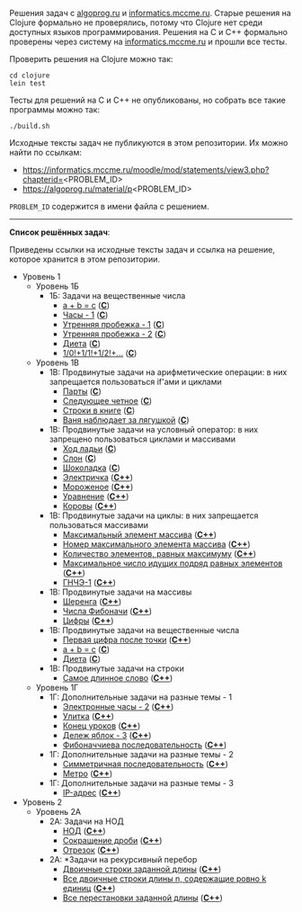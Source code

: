 Решения задач с [algoprog.ru](https://algoprog.ru) и [informatics.mccme.ru](https://informatics.mccme.ru). Старые решения на Clojure
формально не проверялись, потому что Clojure нет среди доступных языков программирования. Решения на C и C++ формально проверены через
систему на [informatics.mccme.ru](https://informatics.mccme.ru) и прошли все тесты.

Проверить решения на Clojure можно так:

```
cd clojure
lein test
```

Тесты для решений на C и C++ не опубликованы, но собрать все такие программы можно так:
```
./build.sh
```

Исходные тексты задач не публикуются в этом репозитории. Их можно найти по ссылкам:

 * https://informatics.mccme.ru/moodle/mod/statements/view3.php?chapterid=<PROBLEM_ID>
 * https://algoprog.ru/material/p<PROBLEM_ID>
 
`PROBLEM_ID` содержится в имени файла с решением.

---

**Список решённых задач**:

Приведены ссылки на исходные тексты задач и ссылка на решение, которое хранится в этом репозитории.

 * Уровень 1
   - Уровень 1Б
     + 1Б: Задачи на вещественные числа
       * [a + b = c](https://informatics.mccme.ru/moodle/mod/statements/view3.php?chapterid=74) ([**C**](https://github.com/char16t/training/blob/master/algoprog.ru/p74.c))
       * [Часы - 1](https://informatics.mccme.ru/moodle/mod/statements/view3.php?chapterid=3612) ([**C**](https://github.com/char16t/training/blob/master/algoprog.ru/p3612.c))
       * [Утренняя пробежка - 1](https://informatics.mccme.ru/moodle/mod/statements/view3.php?chapterid=596) ([**C**](https://github.com/char16t/training/blob/master/algoprog.ru/p596.c))
       * [Утренняя пробежка - 2](https://informatics.mccme.ru/moodle/mod/statements/view3.php?chapterid=597) ([**C**](https://github.com/char16t/training/blob/master/algoprog.ru/p597.c))
       * [Диета](https://informatics.mccme.ru/moodle/mod/statements/view3.php?chapterid=595) ([**C**](https://github.com/char16t/training/blob/master/algoprog.ru/p595.c))
       * [1/0!+1/1!+1/2!+...](https://informatics.mccme.ru/moodle/mod/statements/view3.php?chapterid=120) ([**C**](https://github.com/char16t/training/blob/master/algoprog.ru/p120.c))
   - Уровень 1В
     + 1В: Продвинутые задачи на арифметические операции: в них запрещается пользоваться if'ами и циклами
       * [Парты](https://informatics.mccme.ru/moodle/mod/statements/view3.php?chapterid=2946) ([**C**](https://github.com/char16t/training/blob/master/algoprog.ru/p2946.c))
       * [Следующее четное](https://informatics.mccme.ru/moodle/mod/statements/view3.php?chapterid=2945) ([**C**](https://github.com/char16t/training/blob/master/algoprog.ru/p2945.c))
       * [Строки в книге](https://informatics.mccme.ru/moodle/mod/statements/view3.php?chapterid=506) ([**C**](https://github.com/char16t/training/blob/master/algoprog.ru/p506.c))
       * [Ваня наблюдает за лягушкой](https://informatics.mccme.ru/moodle/mod/statements/view3.php?chapterid=534) ([**C**](https://github.com/char16t/training/blob/master/algoprog.ru/p534.c))
     + 1В: Продвинутые задачи на условный оператор: в них запрещено пользоваться циклами и массивами
       * [Ход ладьи](https://informatics.mccme.ru/moodle/mod/statements/view3.php?chapterid=297) ([**C**](https://github.com/char16t/training/blob/master/algoprog.ru/p297.c))
       * [Слон](https://informatics.mccme.ru/moodle/mod/statements/view3.php?chapterid=255) ([**C**](https://github.com/char16t/training/blob/master/algoprog.ru/p255.c))
       * [Шоколадка](https://informatics.mccme.ru/moodle/mod/statements/view3.php?chapterid=258) ([**C**](https://github.com/char16t/training/blob/master/algoprog.ru/p258.c))
       * [Электричка](https://informatics.mccme.ru/moodle/mod/statements/view3.php?chapterid=38) ([**C++**](https://github.com/char16t/training/blob/master/algoprog.ru/p38.cpp))
       * [Мороженое](https://informatics.mccme.ru/moodle/mod/statements/view3.php?chapterid=264) ([**C++**](https://github.com/char16t/training/blob/master/algoprog.ru/p264.cpp))
       * [Уравнение](https://informatics.mccme.ru/moodle/mod/statements/view3.php?chapterid=235) ([**C++**](https://github.com/char16t/training/blob/master/algoprog.ru/p235.cpp))
       * [Коровы](https://informatics.mccme.ru/moodle/mod/statements/view3.php?chapterid=303) ([**C++**](https://github.com/char16t/training/blob/master/algoprog.ru/p303.cpp))
     + 1В: Продвинутые задачи на циклы: в них запрещается пользоваться массивами
       * [Максимальный элемент массива](https://informatics.mccme.ru/moodle/mod/statements/view3.php?chapterid=227) ([**C++**](https://github.com/char16t/training/blob/master/algoprog.ru/p227.cpp))
       * [Номер максимального элемента массива](https://informatics.mccme.ru/moodle/mod/statements/view3.php?chapterid=228) ([**C++**](https://github.com/char16t/training/blob/master/algoprog.ru/p228.cpp))
       * [Количество элементов, равных максимуму](https://informatics.mccme.ru/moodle/mod/statements/view3.php?chapterid=3072) ([**C++**](https://github.com/char16t/training/blob/master/algoprog.ru/p3072.cpp))
       * [Максимальное число идущих подряд равных элементов](https://informatics.mccme.ru/moodle/mod/statements/view3.php?chapterid=3077) ([**C++**](https://github.com/char16t/training/blob/master/algoprog.ru/p3077.cpp))
       * [ГНЧЭ-1](https://informatics.mccme.ru/moodle/mod/statements/view3.php?chapterid=1430) ([**C++**](https://github.com/char16t/training/blob/master/algoprog.ru/p1430.cpp))
     + 1В: Продвинутые задачи на массивы
       * [Шеренга](https://informatics.mccme.ru/moodle/mod/statements/view3.php?chapterid=1456) ([**C++**](https://github.com/char16t/training/blob/master/algoprog.ru/p1456.cpp))
       * [Числа Фибоначи](https://informatics.mccme.ru/moodle/mod/statements/view3.php?chapterid=201) ([**C++**](https://github.com/char16t/training/blob/master/algoprog.ru/p201.cpp))
       * [Цифры](https://informatics.mccme.ru/moodle/mod/statements/view3.php?chapterid=1568) ([**C++**](https://github.com/char16t/training/blob/master/algoprog.ru/p1568.cpp))
     + 1В: Продвинутые задачи на вещественные числа
       * [Первая цифра после точки](https://informatics.mccme.ru/moodle/mod/statements/view3.php?chapterid=3609) ([**C++**](https://github.com/char16t/training/blob/master/algoprog.ru/p3609.cpp))
       * [a + b = c](https://informatics.mccme.ru/moodle/mod/statements/view3.php?chapterid=74) ([**C**](https://github.com/char16t/training/blob/master/algoprog.ru/p74.c))
       * [Диета](https://informatics.mccme.ru/moodle/mod/statements/view3.php?chapterid=595) ([**C**](https://github.com/char16t/training/blob/master/algoprog.ru/p595.c))
     + 1В: Продвинутые задачи на строки
       * [Самое длинное слово](https://informatics.mccme.ru/moodle/mod/statements/view3.php?chapterid=107) ([**C++**](https://github.com/char16t/training/blob/master/algoprog.ru/p107.cpp))
   - Уровень 1Г
     + 1Г: Дополнительные задачи на разные темы - 1
       * [Электронные часы - 2](https://informatics.mccme.ru/moodle/mod/statements/view3.php?chapterid=3469) ([**C++**](https://github.com/char16t/training/blob/master/algoprog.ru/p3469.cpp))
       * [Улитка](https://informatics.mccme.ru/moodle/mod/statements/view3.php?chapterid=3477) ([**C++**](https://github.com/char16t/training/blob/master/algoprog.ru/p3477.cpp))
       * [Конец уроков](https://informatics.mccme.ru/moodle/mod/statements/view3.php?chapterid=3472) ([**C++**](https://github.com/char16t/training/blob/master/algoprog.ru/p3472.cpp))
       * [Дележ яблок - 3](https://informatics.mccme.ru/moodle/mod/statements/view3.php?chapterid=2954) ([**C++**](https://github.com/char16t/training/blob/master/algoprog.ru/p2954.cpp))
       * [Фибоначчиева последовательность](https://informatics.mccme.ru/moodle/mod/statements/view3.php?chapterid=1370)  ([**C++**](https://github.com/char16t/training/blob/master/algoprog.ru/p1370.cpp))
     + 1Г: Дополнительные задачи на разные темы - 2
       * [Симметричная последовательность](https://informatics.mccme.ru/moodle/mod/statements/view3.php?chapterid=507)  ([**C++**](https://github.com/char16t/training/blob/master/algoprog.ru/p507.cpp))
       * [Метро](https://informatics.mccme.ru/moodle/mod/statements/view3.php?chapterid=511) ([**C++**](https://github.com/char16t/training/blob/master/algoprog.ru/p511.cpp))
     + 1Г: Дополнительные задачи на разные темы - 3
       * [IP-адрес](https://informatics.mccme.ru/moodle/mod/statements/view3.php?chapterid=1435) ([**C++**](https://github.com/char16t/training/blob/master/algoprog.ru/p1435.cpp))
 * Уровень 2
   - Уровень 2А
     + 2А: Задачи на НОД
       * [НОД](https://informatics.mccme.ru/moodle/mod/statements/view3.php?chapterid=199) ([**C++**](https://github.com/char16t/training/blob/master/algoprog.ru/p199.cpp))
       * [Сокращение дроби](https://informatics.mccme.ru/moodle/mod/statements/view3.php?chapterid=27) ([**C++**](https://github.com/char16t/training/blob/master/algoprog.ru/p27.cpp))
       * [Отрезок](https://informatics.mccme.ru/moodle/mod/statements/view3.php?chapterid=1838) ([**C++**](https://github.com/char16t/training/blob/master/algoprog.ru/p1838.cpp))
     + 2А: \*Задачи на рекурсивный перебор
       * [Двоичные строки заданной длины](https://informatics.mccme.ru/moodle/mod/statements/view3.php?chapterid=80) ([**C++**](https://github.com/char16t/training/blob/master/algoprog.ru/p80.cpp))
       * [Все двоичные строки длины n, содержащие ровно k единиц](https://informatics.mccme.ru/moodle/mod/statements/view3.php?chapterid=84) ([**C++**](https://github.com/char16t/training/blob/master/algoprog.ru/p84.cpp))
       * [Все перестановки заданной длины](https://informatics.mccme.ru/moodle/mod/statements/view3.php?chapterid=85) ([**C++**](https://github.com/char16t/training/blob/master/algoprog.ru/p85.cpp))
